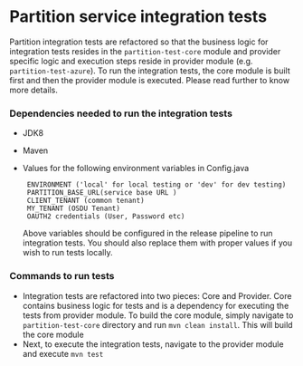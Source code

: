 
# Partition service integration tests 

Partition integration tests are refactored so that the business logic for integration tests resides in the `partition-test-core` module and provider specific logic and execution steps reside in provider module (e.g. `partition-test-azure`). To run the integration tests, the core module is built first and then the provider module is executed. Please read further to know more details.

### Dependencies needed to run the integration tests 
* JDK8
* Maven
* Values for the following environment variables in Config.java
  
  ```
   ENVIRONMENT ('local' for local testing or 'dev' for dev testing) 
   PARTITION_BASE_URL(service base URL )
   CLIENT_TENANT (common tenant)
   MY_TENANT (OSDU Tenant)
   OAUTH2 credentials (User, Password etc)
   ```

  Above variables should be configured in the release pipeline to run integration tests. You should also replace them with proper values if you wish to run tests locally.

### Commands to run tests
* Integration tests are refactored into two pieces: Core and Provider. Core contains business logic for tests and is a dependency for executing the tests from provider module. To build the core module, simply navigate to `partition-test-core` directory and run `mvn clean install`. This will build the core module
* Next, to execute the integration tests, navigate to the provider module and execute `mvn test`
